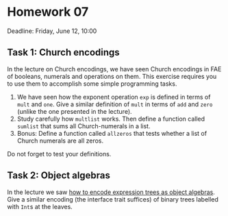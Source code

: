 # Homework 07

Deadline: Friday, June 12, 10:00

## Task 1: Church encodings

In the lecture on Church encodings, we have seen Church encodings in FAE of booleans, numerals and operations on them.  This exercise requires you to use them to accomplish some simple programming tasks.

1. We have seen how the exponent operation `exp` is defined in terms of `mult` and `one`.  Give a similar definition of `mult` in terms of `add` and `zero` (unlike the one presented in the lecture).
2. Study carefully how `multlist` works.  Then define a function called `sumlist` that sums all Church-numerals in a list.
3. Bonus: Define a function called `allzeros` that tests whether a list of Church numerals are all zeros.

Do not forget to test your definitions.

## Task 2: Object algebras

In the lecture we saw [how to encode expression trees as object algebras](https://github.com/ps-tuebingen-courses/pl1-2020/blob/master/lecturenotes/14-objectalgebras.scala#L109). Give a similar encoding (the interface trait suffices) of binary trees labelled with `Int`s at the leaves.
